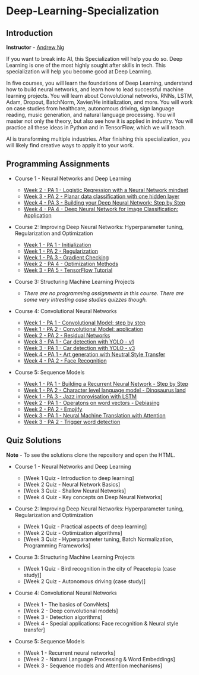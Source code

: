 # Deep-Learning-Specialization

## Introduction 

**Instructor** - [Andrew Ng](http://www.andrewng.org/)

If you want to break into AI, this Specialization will help you do so. Deep Learning is one of the most highly sought after skills in tech. This specialization will help you become good at Deep Learning.

In five courses, you will learn the foundations of Deep Learning, understand how to build neural networks, and learn how to lead successful machine learning projects. You will learn about Convolutional networks, RNNs, LSTM, Adam, Dropout, BatchNorm, Xavier/He initialization, and more. You will work on case studies from healthcare, autonomous driving, sign language reading, music generation, and natural language processing. You will master not only the theory, but also see how it is applied in industry. You will practice all these ideas in Python and in TensorFlow, which we will teach.

AI is transforming multiple industries. After finishing this specialization, you will likely find creative ways to apply it to your work.

## Programming Assignments
 - Course 1 - Neural Networks and Deep Learning
    - [Week 2 - PA 1 - Logistic Regression with a Neural Network mindset](https://github.com/zerefdraggy24/Deep-Learning-Specialization/blob/master/Neural%20Networks%20and%20Deep%20Learning/Programming%20Assignments/Week-2.ipynb)
    - [Week 3 - PA 2 - Planar data classification with one hidden layer](https://github.com/zerefdraggy24/Deep-Learning-Specialization/blob/master/Neural%20Networks%20and%20Deep%20Learning/Programming%20Assignments/Week-3.ipynb)
    - [Week 4 - PA 3 - Building your Deep Neural Network: Step by Step](https://github.com/zerefdraggy24/Deep-Learning-Specialization/blob/master/Neural%20Networks%20and%20Deep%20Learning/Programming%20Assignments/Week%204/Week%204/1st/Building%20your%20Deep%20Neural%20Network%20-%20Step%20by%20Step.ipynb)
    - [Week 4 - PA 4 - Deep Neural Network for Image Classification: Application](https://github.com/zerefdraggy24/Deep-Learning-Specialization/blob/master/Neural%20Networks%20and%20Deep%20Learning/Programming%20Assignments/Week%204/Week%204/2nd/Deep%20Neural%20Network%20-%20Application.ipynb)
    
 - Course 2: Improving Deep Neural Networks: Hyperparameter tuning, Regularization and Optimization
    - [Week 1 - PA 1 - Initialization](https://github.com/zerefdraggy24/Deep-Learning-Specialization/blob/master/Improving%20Deep%20Neural%20Networks/Programming%20Assignments/Week%201/Initialization.ipynb)
    - [Week 1 - PA 2 - Regularization](https://github.com/zerefdraggy24/Deep-Learning-Specialization/blob/master/Improving%20Deep%20Neural%20Networks/Programming%20Assignments/Week%201/Regularization.ipynb)
    - [Week 1 - PA 3 - Gradient Checking](https://github.com/zerefdraggy24/Deep-Learning-Specialization/blob/master/Improving%20Deep%20Neural%20Networks/Programming%20Assignments/Week%201/Gradient%20Checking.ipynb)
    - [Week 2 - PA 4 - Optimization Methods](https://github.com/zerefdraggy24/Deep-Learning-Specialization/blob/master/Improving%20Deep%20Neural%20Networks/Programming%20Assignments/Week%202/Optimization%20methods.ipynb)
    - [Week 3 - PA 5 - TensorFlow Tutorial](https://github.com/zerefdraggy24/Deep-Learning-Specialization/blob/master/Improving%20Deep%20Neural%20Networks/Programming%20Assignments/Week%203/Tensorflow%20Tutorial.ipynb)
    
- Course 3: Structuring Machine Learning Projects
    - *There are no programming assignments in this course. There are some very intresting case studies quizzes though.*
    
- Course 4: Convolutional Neural Networks
    - [Week 1 - PA 1 - Convolutional Model: step by step](https://github.com/zerefdraggy24/Deep-Learning-Specialization/blob/master/Convolutional%20Neural%20Networks/Programming%20assignments/Week%201/Convolution%20model%20-%20Step%20by%20Step%20-%20v2.ipynb)
    - [Week 1 - PA 2 - Convolutional Model: application](https://github.com/zerefdraggy24/Deep-Learning-Specialization/blob/master/Convolutional%20Neural%20Networks/Programming%20assignments/Week%201/Convolution%20model%20-%20Application%20-%20v1.ipynb)
    - [Week 2 - PA 2 - Residual Networks](https://github.com/zerefdraggy24/Deep-Learning-Specialization/blob/master/Convolutional%20Neural%20Networks/Programming%20assignments/Week%202/Residual%20Networks%20-%20v1.ipynb)
    - [Week 3 - PA 1 - Car detection with YOLO - v1](https://github.com/zerefdraggy24/Deep-Learning-Specialization/blob/master/Convolutional%20Neural%20Networks/Programming%20assignments/Week%203/Autonomous%20driving%20application%20-%20Car%20detection%20-%20v1.ipynb)
    - [Week 3 - PA 1 - Car detection with YOLO - v3](https://github.com/zerefdraggy24/Deep-Learning-Specialization/blob/master/Convolutional%20Neural%20Networks/Programming%20assignments/Week%203/Autonomous%20driving%20application%20-%20Car%20detection%20-%20v3.ipynb)
    - [Week 4 - PA 1 - Art generation with Neutral Style Transfer](https://github.com/zerefdraggy24/Deep-Learning-Specialization/blob/master/Convolutional%20Neural%20Networks/Programming%20assignments/Week%204/Assignment%201/Art%20Generation%20with%20Neural%20Style%20Transfer%20-%20v1.ipynb)
    - [Week 4 - PA 2 - Face Recognition](https://github.com/zerefdraggy24/Deep-Learning-Specialization/blob/master/Convolutional%20Neural%20Networks/Programming%20assignments/Week%204/Assignment%202/Face%20Recognition%20for%20the%20Happy%20House%20-%20v2.ipynb)
    
- Course 5: Sequence Models
    - [Week 1 - PA 1 - Building a Recurrent Neural Network - Step by Step](https://github.com/zerefdraggy24/Deep-Learning-Specialization/blob/master/Sequence%20Models/Programming%20assignments/Week%201/1/Building%20a%20Recurrent%20Neural%20Network%20-%20Step%20by%20Step%20-%20v2.ipynb)
    - [Week 1 - PA 2 - Character level language model - Dinosaurus land](https://github.com/zerefdraggy24/Deep-Learning-Specialization/blob/master/Sequence%20Models/Programming%20assignments/Week%201/2/Dinosaurus%20Island%20--%20Character%20level%20language%20model%20final%20-%20v3.ipynb)
    - [Week 1 - PA 3 - Jazz improvisation with LSTM](https://github.com/zerefdraggy24/Deep-Learning-Specialization/blob/master/Sequence%20Models/Programming%20assignments/Week%201/3/Improvise%20a%20Jazz%20Solo%20with%20an%20LSTM%20Network%20-%20v1.ipynb)
    - [Week 2 - PA 1 - Operatons on word vectors - Debiasing](https://github.com/zerefdraggy24/Deep-Learning-Specialization/blob/master/Sequence%20Models/Programming%20assignments/Week%202/1/Operations%20on%20word%20vectors%20-%20v2.ipynb)
    - [Week 2 - PA 2 - Emojify](https://github.com/zerefdraggy24/Deep-Learning-Specialization/blob/master/Sequence%20Models/Programming%20assignments/Week%202/2/Emojify%20-%20v2.ipynb)
    - [Week 3 - PA 1 - Neural Machine Translation with Attention](https://github.com/zerefdraggy24/Deep-Learning-Specialization/blob/master/Sequence%20Models/Programming%20assignments/Week%203/1/Neural%20machine%20translation%20with%20attention-v4.ipynb)
    - [Week 3 - PA 2 - Trigger word detection](https://github.com/zerefdraggy24/Deep-Learning-Specialization/blob/master/Sequence%20Models/Programming%20assignments/Week%203/2/trigger%20words.ipynb)
   
## Quiz Solutions
**Note** - To see the solutions clone the repository and open the HTML.
 - Course 1 - Neural Networks and Deep Learning
    - [Week 1 Quiz - Introduction to deep learning]
    - [Week 2 Quiz - Neural Network Basics]
    - [Week 3 Quiz - Shallow Neural Networks]
    - [Week 4 Quiz - Key concepts on Deep Neural Networks]
    
 - Course 2: Improving Deep Neural Networks: Hyperparameter tuning, Regularization and Optimization 
    - [Week 1 Quiz - Practical aspects of deep learning]
    - [Week 2 Quiz - Optimization algorithms]
    - [Week 3 Quiz - Hyperparameter tuning, Batch Normalization, Programming Frameworks]
    
 - Course 3: Structuring Machine Learning Projects
    - [Week 1 Quiz - Bird recognition in the city of Peacetopia (case study)]
    - [Week 2 Quiz - Autonomous driving (case study)]
    
 - Course 4: Convolutional Neural Networks
    - [Week 1 - The basics of ConvNets]
    - [Week 2 - Deep convolutional models]
    - [Week 3 - Detection algorithms]
    - [Week 4 - Special applications: Face recognition & Neural style transfer]
 - Course 5: Sequence Models
    - [Week 1 - Recurrent neural networks]
    - [Week 2 - Natural Language Processing & Word Embeddings]
    - [Week 3 - Sequence models and Attention mechanisms]

